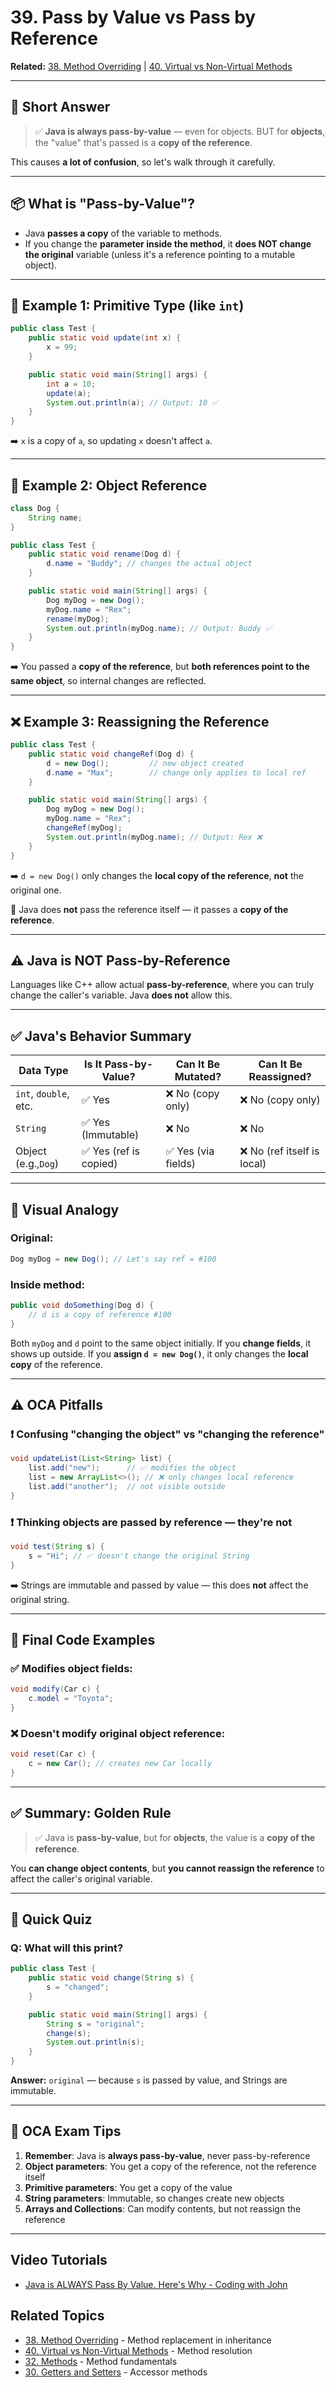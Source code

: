 # 39. Pass by Value vs Pass by Reference

**Related:** [38. Method Overriding](38-method-overriding.md) | [40. Virtual vs Non-Virtual Methods](40-virtual-vs-non-virtual-methods.md)

---

## 🧠 Short Answer

> ✅ **Java is always pass-by-value** — even for objects.
> BUT for **objects**, the "value" that's passed is a **copy of the reference**.

This causes **a lot of confusion**, so let's walk through it carefully.

---

## 📦 What is "Pass-by-Value"?

- Java **passes a copy** of the variable to methods.
- If you change the **parameter inside the method**, it **does NOT change the original** variable (unless it's a reference pointing to a mutable object).

---

## 🔢 Example 1: Primitive Type (like `int`)

```java
public class Test {
    public static void update(int x) {
        x = 99;
    }

    public static void main(String[] args) {
        int a = 10;
        update(a);
        System.out.println(a); // Output: 10 ✅
    }
}
```

➡️ `x` is a copy of `a`, so updating `x` doesn't affect `a`.

---

## 🧪 Example 2: Object Reference

```java
class Dog {
    String name;
}

public class Test {
    public static void rename(Dog d) {
        d.name = "Buddy"; // changes the actual object
    }

    public static void main(String[] args) {
        Dog myDog = new Dog();
        myDog.name = "Rex";
        rename(myDog);
        System.out.println(myDog.name); // Output: Buddy ✅
    }
}
```

➡️ You passed a **copy of the reference**, but **both references point to the same object**, so internal changes are reflected.

---

## ❌ Example 3: Reassigning the Reference

```java
public class Test {
    public static void changeRef(Dog d) {
        d = new Dog();         // new object created
        d.name = "Max";        // change only applies to local ref
    }

    public static void main(String[] args) {
        Dog myDog = new Dog();
        myDog.name = "Rex";
        changeRef(myDog);
        System.out.println(myDog.name); // Output: Rex ❌
    }
}
```

➡️ `d = new Dog()` only changes the **local copy of the reference**, **not** the original one.

📌 Java does **not** pass the reference itself — it passes a **copy of the reference**.

---

## ⚠️ Java is NOT Pass-by-Reference

Languages like C++ allow actual **pass-by-reference**, where you can truly change the caller's variable.
Java **does not** allow this.

---

## ✅ Java's Behavior Summary

| Data Type                 | Is It Pass-by-Value?   | Can It Be Mutated?  | Can It Be Reassigned?       |
| ------------------------- | ---------------------- | ------------------- | --------------------------- |
| `int`, `double`, etc. | ✅ Yes                 | ❌ No (copy only)   | ❌ No (copy only)           |
| `String`                | ✅ Yes (Immutable)     | ❌ No               | ❌ No                       |
| Object (e.g.,`Dog`)     | ✅ Yes (ref is copied) | ✅ Yes (via fields) | ❌ No (ref itself is local) |

---

## 🧠 Visual Analogy

### Original:

```java
Dog myDog = new Dog(); // Let's say ref = #100
```

### Inside method:

```java
public void doSomething(Dog d) {
    // d is a copy of reference #100
}
```

Both `myDog` and `d` point to the same object initially.
If you **change fields**, it shows up outside.
If you **assign `d = new Dog()`**, it only changes the **local copy** of the reference.

---

## ⚠️ OCA Pitfalls

### ❗ Confusing "changing the object" vs "changing the reference"

```java
void updateList(List<String> list) {
    list.add("new");      // ✅ modifies the object
    list = new ArrayList<>(); // ❌ only changes local reference
    list.add("another");  // not visible outside
}
```

### ❗ Thinking objects are passed by reference — **they're not**

```java
void test(String s) {
    s = "Hi"; // ✅ doesn't change the original String
}
```

➡️ Strings are immutable and passed by value — this does **not** affect the original string.

---

## 🧪 Final Code Examples

### ✅ Modifies object fields:

```java
void modify(Car c) {
    c.model = "Toyota";
}
```

### ❌ Doesn't modify original object reference:

```java
void reset(Car c) {
    c = new Car(); // creates new Car locally
}
```

---

## ✅ Summary: Golden Rule

> ✅ Java is **pass-by-value**, but for **objects**, the value is a **copy of the reference**.

You **can change object contents**,
but **you cannot reassign the reference** to affect the caller's original variable.

---

## 📌 Quick Quiz

### Q: What will this print?

```java
public class Test {
    public static void change(String s) {
        s = "changed";
    }

    public static void main(String[] args) {
        String s = "original";
        change(s);
        System.out.println(s);
    }
}
```

**Answer:** `original` — because `s` is passed by value, and Strings are immutable.

---

## 🎯 OCA Exam Tips

1. **Remember**: Java is **always pass-by-value**, never pass-by-reference
2. **Object parameters**: You get a copy of the reference, not the reference itself
3. **Primitive parameters**: You get a copy of the value
4. **String parameters**: Immutable, so changes create new objects
5. **Arrays and Collections**: Can modify contents, but not reassign the reference

---
## Video Tutorials
- [Java is ALWAYS Pass By Value. Here's Why - Coding with John](https://www.youtube.com/watch?v=-5NC5_sI-vQ)
## Related Topics

- [38. Method Overriding](38-method-overriding.md) - Method replacement in inheritance
- [40. Virtual vs Non-Virtual Methods](40-virtual-vs-non-virtual-methods.md) - Method resolution
- [32. Methods](32-methods.md) - Method fundamentals
- [30. Getters and Setters](30-getters-and-setters.md) - Accessor methods
